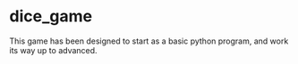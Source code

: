 # dice_game

This game has been designed to start as a basic python program, and work its way up to advanced. 
